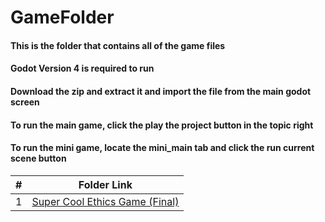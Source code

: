 # GameFolder
#### This is the folder that contains all of the game files
#### Godot Version 4 is required to run
#### Download the zip and extract it and import the file from the main godot screen
#### To run the main game, click the play the project button in the topic right 
#### To run the mini game, locate the mini_main tab and click the run current scene button


|   #   | Folder Link                            | 
| :---: | -------------------------------------- | 
|   1   | [Super Cool Ethics Game (Final)](https://github.com/bglawson1001/SpearWorks-SE-Project/blob/main/GameFolder/Super_Cool_Ethics_Game%20(Final%20Version).zip) |
